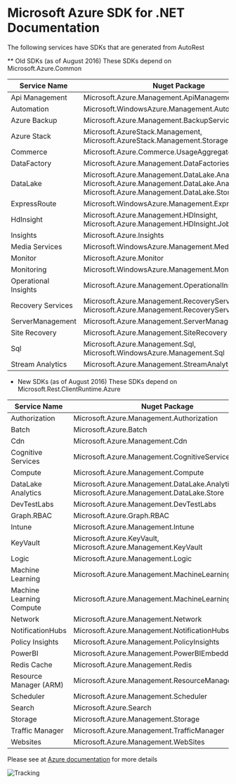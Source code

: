 # Microsoft Azure SDK for .NET Documentation

The following services have SDKs that are generated from AutoRest

** Old SDKs (as of August 2016)
These SDKs depend on Microsoft.Azure.Common

| Service Name | Nuget Package |
| ------------ | --------------|
| Api Management | Microsoft.Azure.Management.ApiManagement |
| Automation | Microsoft.WindowsAzure.Management.Automation |
| Azure Backup | Microsoft.Azure.Management.BackupServices |
| Azure Stack | Microsoft.AzureStack.Management, Microsoft.AzureStack.Management.Storage |
| Commerce | Microsoft.Azure.Commerce.UsageAggregates |
| DataFactory | Microsoft.Azure.Management.DataFactories |
| DataLake | Microsoft.Azure.Management.DataLake.AnalyticsCatalog, Microsoft.Azure.Management.DataLake.AnalyticsJob, Microsoft.Azure.Management.DataLake.StoreFileSystem |
| ExpressRoute | Microsoft.WindowsAzure.Management.ExpressRoute |
| HdInsight | Microsoft.Azure.Management.HDInsight, Microsoft.Azure.Management.HDInsight.Job |
| Insights | Microsoft.Azure.Insights |
| Media Services | Microsoft.WindowsAzure.Management.MediaServices |
| Monitor | Microsoft.Azure.Monitor |
| Monitoring | Microsoft.WindowsAzure.Management.Monitoring |
| Operational Insights | Microsoft.Azure.Management.OperationalInsights |
| Recovery Services | Microsoft.Azure.Management.RecoveryServices, Microsoft.Azure.Management.RecoveryServices.Backup |
| ServerManagement | Microsoft.Azure.Management.ServerManagement |
| Site Recovery | Microsoft.Azure.Management.SiteRecovery |
| Sql | Microsoft.Azure.Management.Sql, Microsoft.WindowsAzure.Management.Sql |
| Stream Analytics | Microsoft.Azure.Management.StreamAnalytics |

* New SDKs (as of August 2016)
These SDKs depend on Microsoft.Rest.ClientRuntime.Azure

| Service Name | Nuget Package |
| ------------ | ------------- |
| Authorization | Microsoft.Azure.Management.Authorization |
| Batch | Microsoft.Azure.Batch |
| Cdn | Microsoft.Azure.Management.Cdn |
| Cognitive Services | Microsoft.Azure.Management.CognitiveServices |
| Compute | Microsoft.Azure.Management.Compute |
| DataLake Analytics | Microsoft.Azure.Management.DataLake.Analytics, Microsoft.Azure.Management.DataLake.Store |
| DevTestLabs | Microsoft.Azure.Management.DevTestLabs |
| Graph.RBAC | Microsoft.Azure.Graph.RBAC |
| Intune | Microsoft.Azure.Management.Intune |
| KeyVault | Microsoft.Azure.KeyVault, Microsoft.Azure.Management.KeyVault |
| Logic | Microsoft.Azure.Management.Logic |
| Machine Learning | Microsoft.Azure.Management.MachineLearning |
| Machine Learning Compute | Microsoft.Azure.Management.MachineLearningCompute |
| Network | Microsoft.Azure.Management.Network |
| NotificationHubs | Microsoft.Azure.Management.NotificationHubs |
| Policy Insights | Microsoft.Azure.Management.PolicyInsights |
| PowerBI | Microsoft.Azure.Management.PowerBIEmbedded |
| Redis Cache | Microsoft.Azure.Management.Redis |
| Resource Manager (ARM) | Microsoft.Azure.Management.ResourceManager |
| Scheduler | Microsoft.Azure.Management.Scheduler |
| Search | Microsoft.Azure.Search |
| Storage | Microsoft.Azure.Management.Storage |
| Traffic Manager | Microsoft.Azure.Management.TrafficManager |
| Websites | Microsoft.Azure.Management.WebSites |

Please see at [Azure documentation](https://azure.microsoft.com/en-us/documentation/api/) for more details




![Tracking](https://trackingexperiment.azurewebsites.net/api/TrackRequest?path=azure-sdk-for-net%2F%2FDocumentation%2FREADME.md "Tracking")
